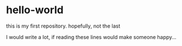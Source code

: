 # hello-world
this is my first repository. hopefully, not the last

I would write a lot, if reading these lines would make someone happy...
